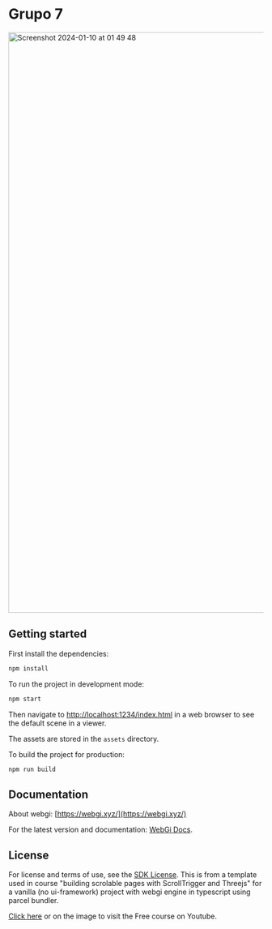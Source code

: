 # Grupo 7 
<img width="1146" alt="Screenshot 2024-01-10 at 01 49 48" src="https://github.com/monteirocamis/group7-gama/assets/26682838/defd7435-fcf4-4e9b-9c04-7f3ca0d97073">

## Getting started
First install the dependencies:
```bash
npm install
```

To run the project in development mode:
```bash
npm start
```
Then navigate to [http://localhost:1234/index.html](http://localhost:1234/index.html) in a web browser to see the default scene in a viewer.

The assets are stored in the `assets` directory.

To build the project for production:
```bash
npm run build
```

## Documentation

About webgi: [https://webgi.xyz/](https://webgi.xyz/)

For the latest version and documentation: [WebGi Docs](https://webgi.xyz/docs/).

## License 
For license and terms of use, see the [SDK License](https://webgi.xyz/docs/license).
This is from a template used in course "building scrolable pages with ScrollTrigger and Threejs" for a vanilla (no ui-framework) project with webgi engine in typescript using parcel bundler.

[Click here](https://www.youtube.com/watch?v=mpTZbJPYZas) or on the image to visit the Free course on Youtube.
